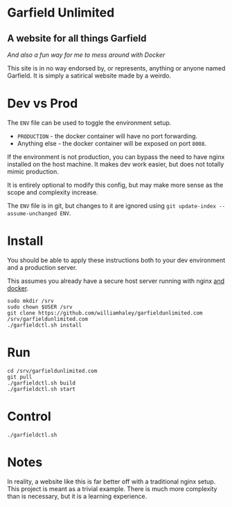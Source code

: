 # Garfield Unlimited

## A website for all things Garfield

*And also a fun way for me to mess around with Docker*

This site is in no way endorsed by, or represents, anything or anyone named Garfield. It is simply a satirical website made by a weirdo.

# Dev vs Prod

The `ENV` file can be used to toggle the environment setup.

* `PRODUCTION` - the docker container will have no port forwarding.
* Anything else - the docker container will be exposed on port `8008`.

If the environment is not production, you can bypass the need to have nginx installed on the host machine. It makes dev work easier, but does not totally mimic production.

It is entirely optional to modify this config, but may make more sense as the scope and complexity increase.

The `ENV` file is in git, but changes to it are ignored using `git update-index --assume-unchanged ENV`.

# Install

You should be able to apply these instructions both to your dev environment and a production server.

This assumes you already have a secure host server running with nginx [and docker](https://docs.docker.com/engine/installation/linux/ubuntulinux/).

```
sudo mkdir /srv
sudo chown $USER /srv
git clone https://github.com/williamhaley/garfieldunlimited.com /srv/garfieldunlimited.com
./garfieldctl.sh install
```

# Run

```
cd /srv/garfieldunlimited.com
git pull
./garfieldctl.sh build
./garfieldctl.sh start
```

# Control

```
./garfieldctl.sh
```

# Notes

In reality, a website like this is far better off with a traditional nginx setup. This project is meant as a trivial example. There is much more complexity than is necessary, but it is a learning experience.
